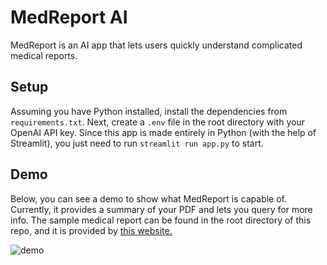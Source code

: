 # MedReport AI

MedReport is an AI app that lets users quickly understand complicated medical reports.


## Setup
Assuming you have Python installed, install the dependencies from `requirements.txt`. Next, create a `.env` file in the root directory with your OpenAI API key. Since this app is made entirely in Python (with the help of Streamlit), you just need to run `streamlit run app.py` to start.


## Demo
Below, you can see a demo to show what MedReport is capable of. Currently, it provides a summary of your PDF and lets you query for more info. The sample medical report can be found in the root directory of this repo, and it is provided by [this website.](https://lab.mlaw.gov.sg/files/Sample-filled-in-MR.pdf)


![demo](https://github.com/user-attachments/assets/ee408d14-d730-4887-96e4-78920ceb0787)
